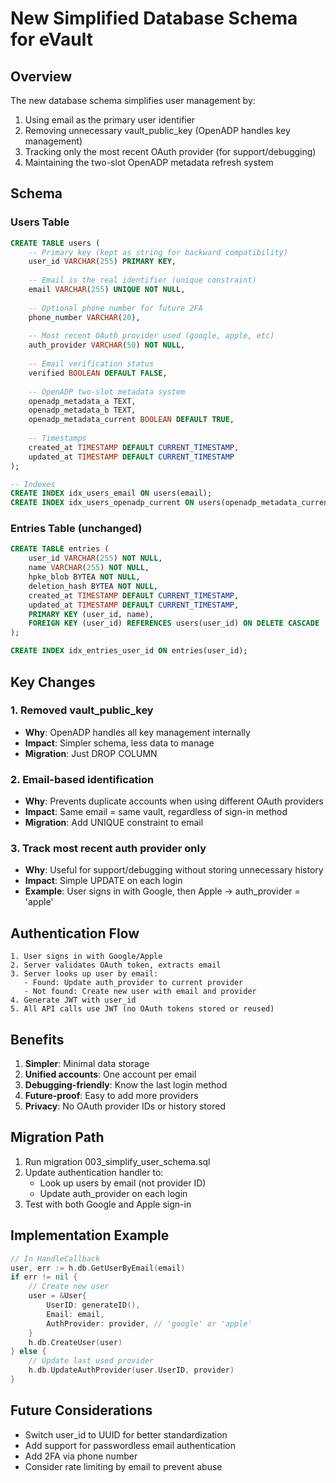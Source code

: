 # New Simplified Database Schema for eVault

## Overview

The new database schema simplifies user management by:
1. Using email as the primary user identifier
2. Removing unnecessary vault_public_key (OpenADP handles key management)
3. Tracking only the most recent OAuth provider (for support/debugging)
4. Maintaining the two-slot OpenADP metadata refresh system

## Schema

### Users Table

```sql
CREATE TABLE users (
    -- Primary key (kept as string for backward compatibility)
    user_id VARCHAR(255) PRIMARY KEY,
    
    -- Email is the real identifier (unique constraint)
    email VARCHAR(255) UNIQUE NOT NULL,
    
    -- Optional phone number for future 2FA
    phone_number VARCHAR(20),
    
    -- Most recent OAuth provider used (google, apple, etc)
    auth_provider VARCHAR(50) NOT NULL,
    
    -- Email verification status
    verified BOOLEAN DEFAULT FALSE,
    
    -- OpenADP two-slot metadata system
    openadp_metadata_a TEXT,
    openadp_metadata_b TEXT,
    openadp_metadata_current BOOLEAN DEFAULT TRUE,
    
    -- Timestamps
    created_at TIMESTAMP DEFAULT CURRENT_TIMESTAMP,
    updated_at TIMESTAMP DEFAULT CURRENT_TIMESTAMP
);

-- Indexes
CREATE INDEX idx_users_email ON users(email);
CREATE INDEX idx_users_openadp_current ON users(openadp_metadata_current);
```

### Entries Table (unchanged)

```sql
CREATE TABLE entries (
    user_id VARCHAR(255) NOT NULL,
    name VARCHAR(255) NOT NULL,
    hpke_blob BYTEA NOT NULL,
    deletion_hash BYTEA NOT NULL,
    created_at TIMESTAMP DEFAULT CURRENT_TIMESTAMP,
    updated_at TIMESTAMP DEFAULT CURRENT_TIMESTAMP,
    PRIMARY KEY (user_id, name),
    FOREIGN KEY (user_id) REFERENCES users(user_id) ON DELETE CASCADE
);

CREATE INDEX idx_entries_user_id ON entries(user_id);
```

## Key Changes

### 1. Removed vault_public_key
- **Why**: OpenADP handles all key management internally
- **Impact**: Simpler schema, less data to manage
- **Migration**: Just DROP COLUMN

### 2. Email-based identification
- **Why**: Prevents duplicate accounts when using different OAuth providers
- **Impact**: Same email = same vault, regardless of sign-in method
- **Migration**: Add UNIQUE constraint to email

### 3. Track most recent auth provider only
- **Why**: Useful for support/debugging without storing unnecessary history
- **Impact**: Simple UPDATE on each login
- **Example**: User signs in with Google, then Apple → auth_provider = 'apple'

## Authentication Flow

```
1. User signs in with Google/Apple
2. Server validates OAuth token, extracts email
3. Server looks up user by email:
   - Found: Update auth_provider to current provider
   - Not found: Create new user with email and provider
4. Generate JWT with user_id
5. All API calls use JWT (no OAuth tokens stored or reused)
```

## Benefits

1. **Simpler**: Minimal data storage
2. **Unified accounts**: One account per email
3. **Debugging-friendly**: Know the last login method
4. **Future-proof**: Easy to add more providers
5. **Privacy**: No OAuth provider IDs or history stored

## Migration Path

1. Run migration 003_simplify_user_schema.sql
2. Update authentication handler to:
   - Look up users by email (not provider ID)
   - Update auth_provider on each login
3. Test with both Google and Apple sign-in

## Implementation Example

```go
// In HandleCallback
user, err := h.db.GetUserByEmail(email)
if err != nil {
    // Create new user
    user = &User{
        UserID: generateID(),
        Email: email,
        AuthProvider: provider, // 'google' or 'apple'
    }
    h.db.CreateUser(user)
} else {
    // Update last used provider
    h.db.UpdateAuthProvider(user.UserID, provider)
}
```

## Future Considerations

- Switch user_id to UUID for better standardization
- Add support for passwordless email authentication
- Add 2FA via phone number
- Consider rate limiting by email to prevent abuse 